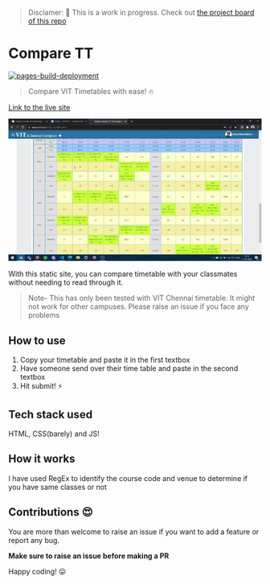 
> Disclamer: 🚧 This is a work in progress. Check out [the project board of this repo](https://github.com/lem0n4id/compare-tt/projects/1)

# Compare TT

[![pages-build-deployment](https://github.com/lem0n4id/compare-tt/actions/workflows/pages/pages-build-deployment/badge.svg?branch=master)](https://github.com/lem0n4id/compare-tt/actions/workflows/pages/pages-build-deployment)

> Compare VIT Timetables with ease! 🔥

[Link to the live site](https://lenincodes.co/compare-tt)

![gif](assets/timetable.gif)

With this static site, you can compare timetable with your classmates without needing to read through it. 

> Note- This has only been tested with VIT Chennai timetable. It might not work for other campuses. Please raise an issue if you face any problems

## How to use

1. Copy your timetable and paste it in the first textbox
1. Have someone send over their time table and paste in the second textbox
1. Hit submit! ⚡

## Tech stack used

HTML, CSS(barely) and JS!

## How it works

I have used RegEx to identify the course code and venue to determine if you have same classes or not

## Contributions 😍

You are more than welcome to raise an issue if you want to add a feature or report any bug. 

**Make sure to raise an issue before making a PR**

Happy coding! 😛
